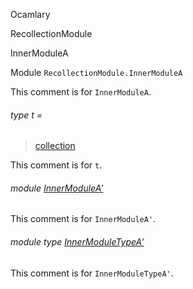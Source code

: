 Ocamlary

RecollectionModule

InnerModuleA

Module `RecollectionModule.InnerModuleA`

This comment is for `InnerModuleA`.

<a id="type-t"></a>

###### type t =

> [collection](Ocamlary.module-type-RecollectionModule.md#type-collection)

This comment is for `t`.

<a id="module-InnerModuleA'"></a>

###### module [InnerModuleA'](Ocamlary.module-type-RecollectionModule.InnerModuleA.InnerModuleA'.md)

This comment is for `InnerModuleA'`.

<a id="module-type-InnerModuleTypeA'"></a>

###### module type [InnerModuleTypeA'](Ocamlary.module-type-RecollectionModule.InnerModuleA.module-type-InnerModuleTypeA'.md)

This comment is for `InnerModuleTypeA'`.
